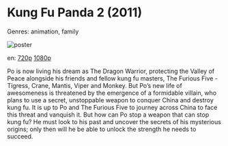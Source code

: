 # Kung Fu Panda 2 (2011)

Genres: animation, family

![poster](http://image.tmdb.org/t/p/w500/Fzyy2dauoKxjUzUPYYo3kJkJAW.jpg)

en:
  [720p](magnet:?xt=urn:btih:6CDAEA562D28ECE35FE0DA97A38FE7CEAE239569&tr=udp://glotorrents.pw:6969/announce&tr=udp://tracker.opentrackr.org:1337/announce&tr=udp://torrent.gresille.org:80/announce&tr=udp://tracker.openbittorrent.com:80&tr=udp://tracker.coppersurfer.tk:6969&tr=udp://tracker.leechers-paradise.org:6969&tr=udp://p4p.arenabg.ch:1337&tr=udp://tracker.internetwarriors.net:1337)
  [1080p](magnet:?xt=urn:btih:C6B9F1D8C30CA67C6DDBAF816F043EA0ABC53792&tr=udp://glotorrents.pw:6969/announce&tr=udp://tracker.opentrackr.org:1337/announce&tr=udp://torrent.gresille.org:80/announce&tr=udp://tracker.openbittorrent.com:80&tr=udp://tracker.coppersurfer.tk:6969&tr=udp://tracker.leechers-paradise.org:6969&tr=udp://p4p.arenabg.ch:1337&tr=udp://tracker.internetwarriors.net:1337)
  


Po is now living his dream as The Dragon Warrior, protecting the Valley of Peace alongside his friends and fellow kung fu masters, The Furious Five - Tigress, Crane, Mantis, Viper and Monkey. But Po’s new life of awesomeness is threatened by the emergence of a formidable villain, who plans to use a secret, unstoppable weapon to conquer China and destroy kung fu. It is up to Po and The Furious Five to journey across China to face this threat and vanquish it. But how can Po stop a weapon that can stop kung fu? He must look to his past and uncover the secrets of his mysterious origins; only then will he be able to unlock the strength he needs to succeed.